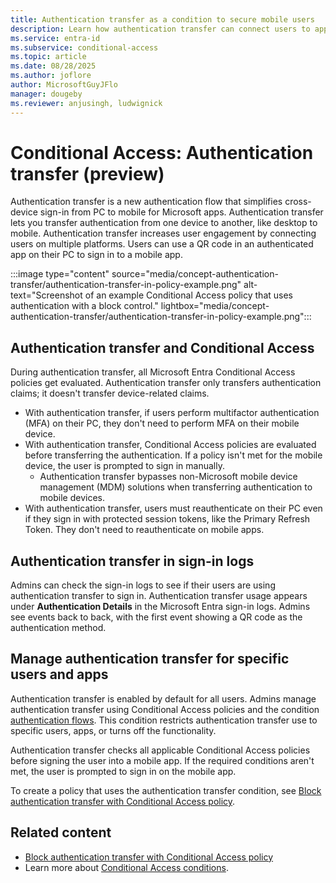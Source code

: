 ```yaml
---
title: Authentication transfer as a condition to secure mobile users
description: Learn how authentication transfer can connect users to apps across desktop and mobile devices.
ms.service: entra-id
ms.subservice: conditional-access
ms.topic: article
ms.date: 08/28/2025
ms.author: joflore
author: MicrosoftGuyJFlo
manager: dougeby
ms.reviewer: anjusingh, ludwignick
---
```

# Conditional Access: Authentication transfer (preview)

Authentication transfer is a new authentication flow that simplifies cross-device sign-in from PC to mobile for Microsoft apps. Authentication transfer lets you transfer authentication from one device to another, like desktop to mobile. Authentication transfer increases user engagement by connecting users on multiple platforms. Users can use a QR code in an authenticated app on their PC to sign in to a mobile app.

:::image type="content" source="media/concept-authentication-transfer/authentication-transfer-in-policy-example.png" alt-text="Screenshot of an example Conditional Access policy that uses authentication with a block control." lightbox="media/concept-authentication-transfer/authentication-transfer-in-policy-example.png":::

## Authentication transfer and Conditional Access

During authentication transfer, all Microsoft Entra Conditional Access policies get evaluated. Authentication transfer only transfers authentication claims; it doesn't transfer device-related claims.

- With authentication transfer, if users perform multifactor authentication (MFA) on their PC, they don't need to perform MFA on their mobile device.
- With authentication transfer, Conditional Access policies are evaluated before transferring the authentication. If a policy isn't met for the mobile device, the user is prompted to sign in manually.
   - Authentication transfer bypasses non-Microsoft mobile device management (MDM) solutions when transferring authentication to mobile devices. 
- With authentication transfer, users must reauthenticate on their PC even if they sign in with protected session tokens, like the Primary Refresh Token. They don't need to reauthenticate on mobile apps.

## Authentication transfer in sign-in logs

Admins can check the sign-in logs to see if their users are using authentication transfer to sign in. Authentication transfer usage appears under **Authentication Details** in the Microsoft Entra sign-in logs. Admins see events back to back, with the first event showing a QR code as the authentication method.

## Manage authentication transfer for specific users and apps

Authentication transfer is enabled by default for all users. Admins manage authentication transfer using Conditional Access policies and the condition [authentication flows](concept-authentication-flows.md). This condition restricts authentication transfer use to specific users, apps, or turns off the functionality. 

Authentication transfer checks all applicable Conditional Access policies before signing the user into a mobile app. If the required conditions aren't met, the user is prompted to sign in on the mobile app.

To create a policy that uses the authentication transfer condition, see [Block authentication transfer with Conditional Access policy](policy-block-authentication-flows.md#authentication-transfer-policies).

## Related content

- [Block authentication transfer with Conditional Access policy](policy-block-authentication-flows.md#authentication-transfer-policies)
- Learn more about [Conditional Access conditions](concept-conditional-access-conditions.md).
